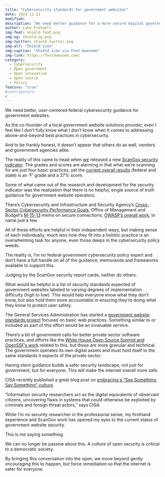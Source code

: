 ```yaml
---
title: "Cybersecurity standards for government websites"
date: 2024-11-12
modified: 
description: "We need better guidance for a more secure digital government experience."
author: Luke Fretwell
img-feat: shield-feat.png
img-og: shield-og.png
img-twitter: shield-twitter.png
img-alt: "Shield icon"
img-caption: "Shield icon via Font Awesome"
img-link: https://fontawesome.com/
category:
  - Cybersecurity
  - Open government
  - Open innovation
  - Open source
  - Policy
feature: "true"
#contributors:
#  - 
---
```


We need better, user-centered federal cybersecurity guidance for government websites.

As the co-founder of a local government website solutions provider, even I feel like I don’t fully know what I don’t know when it comes to addressing above-and-beyond best practices in cybersecurity.

And to be frankly honest, it doesn’t appear that others do as well, vendors and government agencies alike.

The reality of this came to head when [we](https://civichackingagency.org) released a new [ScanGov security indicator](https://docs.scangov.org/blog/new-gov-website-security-grades-scores). The grades and scores are alarming in that what we’re scanning for are just four basic practices, yet the [current overall results](https://scangov.org/?field=security&level=1) (federal and state) is an ‘F’ grade and a 27% score.

Some of what came out of the research and development for the security indicator was the realization that there is no helpful, single source of truth guidance for government website operators.

There’s Cybersecurity and Infrastructure and Security Agency’s [Cross-Sector Cybersecurity Performance Goals](https://www.cisa.gov/cross-sector-cybersecurity-performance-goals), Office of Management and Budget’s [M-15-13](https://www.whitehouse.gov/wp-content/uploads/legacy_drupal_files/omb/memoranda/2015/m-15-13.pdf) memo on secure connections, [OWASP’s overall work](https://owasp.org), to name just a few.

All of these efforts are helpful in their independent ways, but making sense of each individually, much less how they fit into a holistic practice is an overwhelming task for anyone, even those deeps in the cybersecurity policy weeds.

The reality is, I’m no federal government cybersecurity policy expert and don’t have a full handle on all of the guidance, memoranda and frameworks available to support this.

Judging by the ScanGov security report cards, neither do others.

What would be helpful is a list of security standards expected of government websites labeled to varying degrees of implementation difficulty (high to low). This would help everyone know what they don’t know, but also hold them more accountable in ensuring they’re doing what they know to protect user safety.

The General Services Administration has started a [government website standards project](https://govfresh.com/signal/federal-government-website-standards) focused on basic web practices. Something similar to or included as part of this effort would be an invaluable service.

There’s a bit of government calls for better private sector software practices, and efforts like the [White House Open Source Summit and OpenSSF’s work](https://openssf.org/press-release/2023/09/13/openssf-gathers-us-government-and-industry-leaders-at-secure-open-source-software-summit-2023/) related to this, but these are more granular and technical. The government operates its own digital assets and must hold itself to the same standards it expects of the private sector.

Having stern guidance builds a safer security landscape, not just for government, but for everyone. This will make the internet overall more safe.

CISA recently published a great blog post on [embracing a “See Something, Say Something” culture](https://www.cisa.gov/news-events/news/engaging-security-researchers-embracing-see-something-say-something-culture).

“Information security researchers act as the digital equivalents of observant citizens, uncovering flaws in systems that could otherwise be exploited by criminals and foreign threat actors,” says CISA.

While I’m no security researcher in the professional sense, my firsthand experience and ScanGov work has opened my eyes to the current status of government website security.

This is me saying something.

We can no longer be passive about this. A culture of open security is critical to a democratic society.

By bringing this conversation into the open, we move beyond gently encouraging this to happen, but force remediation so that the internet is safer for everyone.